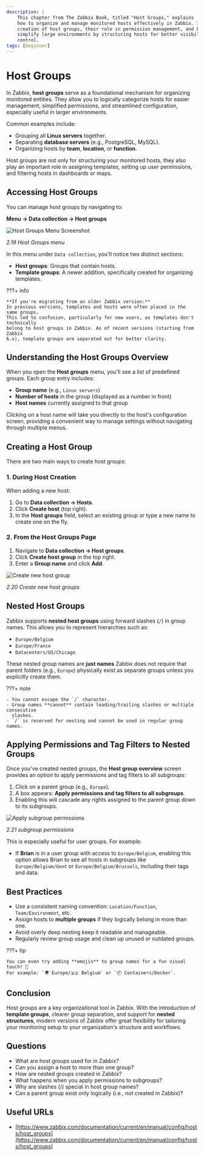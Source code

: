 ```yaml
---
description: | 
    This chapter from The Zabbix Book, titled "Host Groups," explains
    how to organize and manage monitored hosts effectively in Zabbix. It covers the
    creation of host groups, their role in permission management, and how they
    simplify large environments by structuring hosts for better visibility and
    control.
tags: [beginner]
---
```


# Host Groups

In Zabbix, **host groups** serve as a foundational mechanism for organizing
monitored entities. They allow you to logically categorize hosts for easier
management, simplified permissions, and streamlined configuration, especially
useful in larger environments.

Common examples include:

- Grouping all **Linux servers** together.
- Separating **database servers** (e.g., PostgreSQL, MySQL).
- Organizing hosts by **team**, **location**, or **function**.

Host groups are not only for structuring your monitored hosts, they also play an
important role in assigning templates, setting up user permissions, and
filtering hosts in dashboards or maps.

## Accessing Host Groups

You can manage host groups by navigating to:

**Menu → Data collection → Host groups**

![Host Groups Menu Screenshot](ch02-host-grouops.png)

_2.19 Host Groups menu_

In this menu under `Data collection`, you'll notice two distinct sections:

- **Host groups**: Groups that contain hosts.
- **Template groups**: A newer addition, specifically created for organizing
  templates.

???+ info

    **If you're migrating from an older Zabbix version:**
    In previous versions, templates and hosts were often placed in the same groups.
    This led to confusion, particularly for new users, as templates don't technically
    belong to host groups in Zabbix. As of recent versions (starting from Zabbix
    6.x), template groups are separated out for better clarity.

## Understanding the Host Groups Overview

When you open the **Host groups** menu, you'll see a list of predefined groups.
Each group entry includes:

- **Group name** (e.g., `Linux servers`)
- **Number of hosts** in the group (displayed as a number in front)
- **Host names** currently assigned to that group

Clicking on a host name will take you directly to the host's configuration
screen, providing a convenient way to manage settings without navigating through
multiple menus.

## Creating a Host Group

There are two main ways to create host groups:

### 1. During Host Creation

When adding a new host:

1. Go to **Data collection → Hosts**.
2. Click **Create host** (top right).
3. In the **Host groups** field, select an existing group or type a new name to
   create one on the fly.

### 2. From the Host Groups Page

1. Navigate to **Data collection → Host groups**.
2. Click **Create host group** in the top right.
3. Enter a **Group name** and click **Add**.

![Create new host group](ch02-new-host-group.png)

_2.20 Create new host groups_

## Nested Host Groups

Zabbix supports **nested host groups** using forward slashes (`/`) in group
names. This allows you to represent hierarchies such as:

- `Europe/Belgium`
- `Europe/France`
- `Datacenters/US/Chicago`

These nested group names are **just names** Zabbix does not require that parent
folders (e.g., `Europe`) physically exist as separate groups unless you
explicitly create them.

???+ note

    - You cannot escape the `/` character.
    - Group names **cannot** contain leading/trailing slashes or multiple consecutive
      slashes.
    - `/` is reserved for nesting and cannot be used in regular group names.

## Applying Permissions and Tag Filters to Nested Groups

Once you've created nested groups, the **Host group overview** screen provides
an option to apply permissions and tag filters to all subgroups:

1. Click on a parent group (e.g., `Europe`).
2. A box appears: **Apply permissions and tag filters to all subgroups**.
3. Enabling this will cascade any rights assigned to the parent group down to
   its subgroups.

![Apply subgroup permissions](ch02-sub-groups.png)

_2.21 subgroup permissions_

This is especially useful for user groups. For example:

- If **Brian** is in a user group with access to `Europe/Belgium`, enabling this
  option allows Brian to see all hosts in subgroups like `Europe/Belgium/Gent`
  or `Europe/Belgium/Brussels`, including their tags and data.

## Best Practices

- Use a consistent naming convention: `Location/Function`, `Team/Environment`,
  etc.
- Assign hosts to **multiple groups** if they logically belong in more than one.
- Avoid overly deep nesting keep it readable and manageable.
- Regularly review group usage and clean up unused or outdated groups.

???+ tip

    You can even try adding **emojis** to group names for a fun visual touch! 🎉
    For example: `🌍 Europe/🇧🇪 Belgium` or `📦 Containers/Docker`.

## Conclusion

Host groups are a key organizational tool in Zabbix. With the introduction of
**template groups**, clearer group separation, and support for **nested
structures**, modern versions of Zabbix offer great flexibility for tailoring
your monitoring setup to your organization's structure and workflows.

## Questions

- What are host groups used for in Zabbix?
- Can you assign a host to more than one group?
- How are nested groups created in Zabbix?
- What happens when you apply permissions to subgroups?
- Why are slashes (/) special in host group names?
- Can a parent group exist only logically (i.e., not created in Zabbix)?

## Useful URLs

- [https://www.zabbix.com/documentation/current/en/manual/config/hosts/host_groups](https://www.zabbix.com/documentation/current/en/manual/config/hosts/host_groups)
